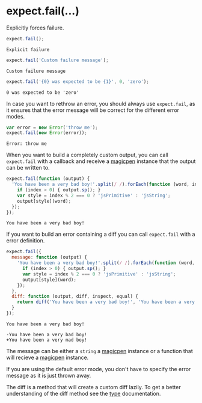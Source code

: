 # expect.fail(...)

Explicitly forces failure.

```js
expect.fail();
```

```output
Explicit failure
```

```js
expect.fail('Custom failure message');
```

```output
Custom failure message
```

```js
expect.fail('{0} was expected to be {1}', 0, 'zero');
```

```output
0 was expected to be 'zero'
```

In case you want to rethrow an error, you should always use
`expect.fail`, as it ensures that the error message will be correct
for the different error modes.

```js
var error = new Error('throw me');
expect.fail(new Error(error));
```

```output
Error: throw me
```

When you want to build a completely custom output, you can call
`expect.fail` with a callback and receive a
[magicpen](https://github.com/sunesimonsen/magicpen) instance that the
output can be written to.

```js
expect.fail(function (output) {
  'You have been a very bad boy!'.split(/ /).forEach(function (word, index) {
    if (index > 0) { output.sp(); }
    var style = index % 2 === 0 ? 'jsPrimitive' : 'jsString';
    output[style](word);
  });
});
```

```output
You have been a very bad boy!
```

If you want to build an error containing a diff you can call
`expect.fail` with a error definition.

```js
expect.fail({
  message: function (output) {
    'You have been a very bad boy!'.split(/ /).forEach(function (word, index) {
      if (index > 0) { output.sp(); }
      var style = index % 2 === 0 ? 'jsPrimitive' : 'jsString';
      output[style](word);
    });
  },
  diff: function (output, diff, inspect, equal) {
    return diff('You have been a very bad boy!', 'You have been a very mad boy!');
  }
});
```

```output
You have been a very bad boy!

-You have been a very bad boy!
+You have been a very mad boy!
```

The message can be either a `string` a
[magicpen](https://github.com/sunesimonsen/magicpen) instance or a
function that will recieve a
[magicpen](https://github.com/sunesimonsen/magicpen) instance.

If you are using the default error mode, you don't have to specify the
error message as it is just thrown away.

The diff is a method that will create a custom diff lazily. To get a
better understanding of the diff method see the [type](/api/addType)
documentation.
